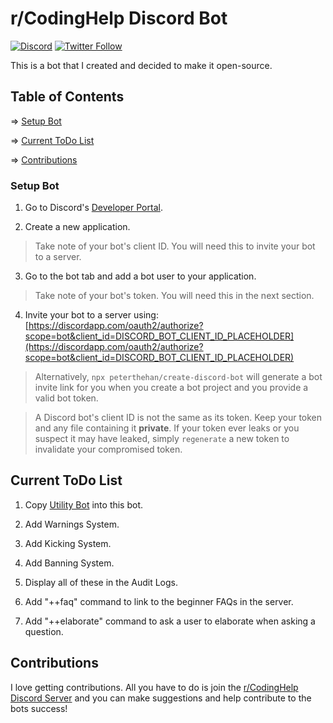 # r/CodingHelp Discord Bot

[![Discord](https://discordapp.com/api/guilds/258167954913361930/embed.png)](https://discord.gg/REjFpZ9) [![Twitter Follow](https://img.shields.io/twitter/follow/DudeThatsErin.svg?style=social)](https://twitter.com/DudeThatsErin)

This is a bot that I created and decided to make it open-source.

## Table of Contents
=> [Setup Bot](#setup-bot)

=> [Current ToDo List](#current-todo-list)

=> [Contributions](#contributions)

### Setup Bot
1. Go to Discord's [Developer Portal](https://discordapp.com/developers/applications).

2. Create a new application.

> Take note of your bot's client ID. You will need this to invite your bot to a server.

3. Go to the bot tab and add a bot user to your application.

> Take note of your bot's token. You will need this in the next section.

4. Invite your bot to a server using: [https://discordapp.com/oauth2/authorize?scope=bot&client_id=DISCORD_BOT_CLIENT_ID_PLACEHOLDER](https://discordapp.com/oauth2/authorize?scope=bot&client_id=DISCORD_BOT_CLIENT_ID_PLACEHOLDER)

> Alternatively, `npx peterthehan/create-discord-bot` will generate a bot invite link for you when you create a bot project and you provide a valid bot token.

> A Discord bot's client ID is not the same as its token. Keep your token and any file containing it **private**. If your token ever leaks or you suspect it may have leaked, simply `regenerate` a new token to invalidate your compromised token.

## Current ToDo List
1. Copy [Utility Bot](https://github.com/DudeThatsErin/utility-bot) into this bot.

2. Add Warnings System.

3. Add Kicking System.

4. Add Banning System.

5. Display all of these in the Audit Logs.

6. Add "++faq" command to link to the beginner FAQs in the server.

7. Add "++elaborate" command to ask a user to elaborate when asking a question.

## Contributions
I love getting contributions. All you have to do is join the [r/CodingHelp Discord Server](https://discord.gg/REjFpZ9) and you can make suggestions and help contribute to the bots success!

